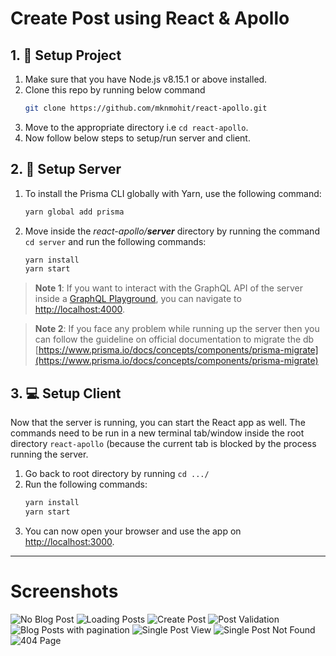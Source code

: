 # Create Post using React & Apollo


## 1. :wrench: Setup Project

1. Make sure that you have Node.js v8.15.1 or above installed.
1. Clone this repo by running below command
	```sh
	git clone https://github.com/mknmohit/react-apollo.git
	```
1. Move to the appropriate directory i.e `cd react-apollo`.
1. Now follow below steps to setup/run server and client.

## 2. :rocket: Setup Server
1. To install the Prisma CLI globally with Yarn, use the following command:
	```sh
	yarn global add prisma
  	```
1. Move inside the _react-apollo/**server**_ directory by running the command `cd server` and run the following commands:
	```sh
	yarn install
	yarn start
	```
> **Note 1**: If you want to interact with the GraphQL API of the server inside a [GraphQL Playground](https://github.com/prisma/graphql-playground), you can navigate to [http://localhost:4000](http://localhost:4000).

> **Note 2**: If you face any problem while running up the server then you can follow the guideline on official documentation to migrate the db [https://www.prisma.io/docs/concepts/components/prisma-migrate](https://www.prisma.io/docs/concepts/components/prisma-migrate)


## 3. :computer: Setup Client
Now that the server is running, you can start the React app as well. The commands need to be run in a new terminal tab/window inside the root directory `react-apollo` (because the current tab is blocked by the process running the server.
1. Go back to root directory by running `cd .../`
1. Run the following commands:
	```sh
	yarn install
	yarn start
	```
1. You can now open your browser and use the app on [http://localhost:3000](http://localhost:3000).

----

# Screenshots
![No Blog Post](/../screenshots/src/assets/screenshots/1.png?raw=true "No Blog Post")
![Loading Posts](/../screenshots/src/assets/screenshots/2.png?raw=true "Loading Posts")
![Create Post](/../screenshots/src/assets/screenshots/3.png?raw=true "Create Post")
![Post Validation](/../screenshots/src/assets/screenshots/4.png?raw=true "Post Validation")
![Blog Posts with pagination](/../screenshots/src/assets/screenshots/5.png?raw=true "Blog Post with pagination")
![Single Post View](/../screenshots/src/assets/screenshots/6.png?raw=true "Single Post View")
![Single Post Not Found](/../screenshots/src/assets/screenshots/7.png?raw=true "Single Post Not Found")
![404 Page](/../screenshots/src/assets/screenshots/8.png?raw=true "404 Page")
